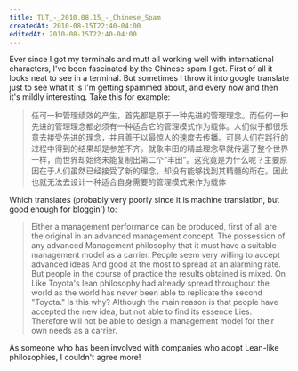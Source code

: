 ```yaml
---
title: TLT_-_2010.08.15_-_Chinese_Spam
createdAt: 2010-08-15T22:40-04:00
editedAt: 2010-08-15T22:40-04:00
---
```


Ever since I got my terminals and mutt all working well with international characters, I've been fascinated by the Chinese spam I get. First of all it looks neat to see in a terminal. But sometimes I throw it into google translate just to see what it is I'm getting spammed about, and every now and then it's mildly interesting. Take this for example:

<blockquote>
任可一种管理绩效的产生，首先都是原于一种先进的管理理念。而任何一种先进的管理理念都必须有一种适合它的管理模式作为载体。人们似乎都很乐意去接受先进的理念，并且善于以最惊人的速度去传播。可是人们在践行的过程中得到的结果却是参差不齐。就象丰田的精益理念早就传遍了整个世界一样，而世界却始终未能复制出第二个“丰田”。这究竟是为什么呢？主要原因在于人们虽然已经接受了新的理念，却没有能够找到其精髓的所在。因此也就无法去设计一种适合自身需要的管理模式来作为载体
</blockquote>

Which translates (probably very poorly since it is machine translation, but good enough for bloggin') to:

<blockquote>
Either a management performance can be produced, first of all are the original in an advanced management concept. The possession of any advanced Management philosophy that it must have a suitable management model as a carrier. People seem very willing to accept advanced ideas And good at the most to spread at an alarming rate. But people in the course of practice the results obtained is mixed. On Like Toyota's lean philosophy had already spread throughout the world as the world has never been able to replicate the second "Toyota." Is this why? Although the main reason is that people have accepted the new idea, but not able to find its essence Lies. Therefore will not be able to design a management model for their own needs as a carrier.
</blockquote>

As someone who has been involved with companies who adopt Lean-like philosophies, I couldn't agree more!

